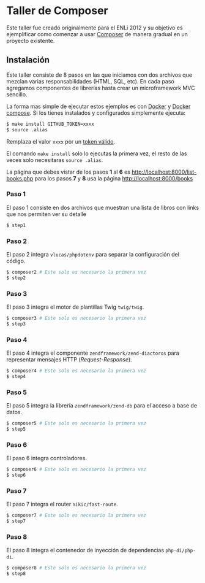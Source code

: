 # Taller de Composer

Este taller fue creado originalmente para el ENLi 2012 y su objetivo es
ejemplificar como comenzar a usar [Composer][1] de manera gradual en un proyecto
existente.

## Instalación

Este taller consiste de 8 pasos en las que iniciamos con dos archivos que
mezclan varias responsabilidades (HTML, SQL, etc). En cada paso agregamos
componentes de librerías hasta crear un microframework MVC sencillo.

La forma mas simple de ejecutar estos ejemplos es con [Docker][1] y
[Docker compose][2]. Si los tienes instalados y configurados simplemente
ejecuta:

```bash
$ make install GITHUB_TOKEN=xxxx
$ source .alias
```

Remplaza el valor `xxxx` por un [token válido][6].

El comando `make install` solo lo ejecutas la primera vez, el resto de las veces
solo necesitaras `source .alias`.

La página que debes vistar de los pasos **1** al **6** es
[http://localhost:8000/list-books.php][4] para los pasos **7** y **8** usa la
página [http://localhost:8000/books][5]

### Paso 1

El paso 1 consiste en dos archivos que muestran una lista de libros con links
que nos permiten ver su detalle

```bash
$ step1
```

### Paso 2

El paso 2 integra `vlucas/phpdotenv` para separar la configuración del código.

```bash
$ composer2 # Este solo es necesario la primera vez
$ step2
```

### Paso 3

El paso 3 integra el motor de plantillas Twig `twig/twig`.

```bash
$ composer3 # Este solo es necesario la primera vez
$ step3
```

### Paso 4

El paso 4 integra el componente `zendframework/zend-diactoros` para representar
mensajes HTTP (*Request*-*Response*).

```bash
$ composer4 # Este solo es necesario la primera vez
$ step4
```

### Paso 5

El paso 5 integra la librería `zendframework/zend-db` para el acceso a base de
datos.

```bash
$ composer5 # Este solo es necesario la primera vez
$ step5
```

### Paso 6

El paso 6 integra controladores.

```bash
$ composer6 # Este solo es necesario la primera vez
$ step6
```

### Paso 7

El paso 7 integra el router `nikic/fast-route`.

```bash
$ composer7 # Este solo es necesario la primera vez
$ step7
```

### Paso 8

El paso 8 integra el contenedor de inyección de dependencias `php-di/php-di`.

```bash
$ composer8 # Este solo es necesario la primera vez
$ step8
```

[1]: https://getcomposer.org/
[2]: https://www.docker.com/
[3]: https://docs.docker.com/compose/
[4]: http://localhost:8000/list-books.php
[5]: http://localhost:8000/books
[6]: https://github.com/settings/tokens
